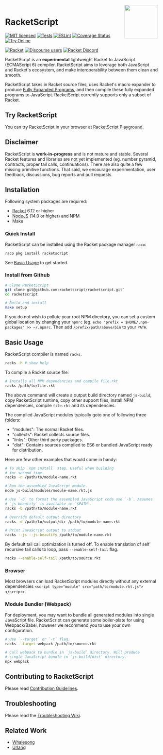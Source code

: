 <img src="logo.svg" align="right" height="110" />

# RacketScript

[![MIT licensed](https://img.shields.io/badge/license-MIT-blue.svg)](COPYING.md)
[![Tests](https://github.com/racketscript/racketscript/actions/workflows/racket.yml/badge.svg)](https://github.com/racketscript/racketscript/actions/workflows/racket.yml)
[![ESLint](https://github.com/racketscript/racketscript/actions/workflows/node.js.yml/badge.svg)](https://github.com/racketscript/racketscript/actions/workflows/node.js.yml)
[![Coverage Status](https://codecov.io/gh/racketscript/racketscript/coverage.svg?branch=master)](https://codecov.io/gh/racketscript/racketscript?branch=master)
[![Try Online](https://img.shields.io/badge/try_it-online!-ff9900.svg)](http://play.racketscript.org)

[![Racket](https://img.shields.io/badge/-Racket-darkred?logo=racket)](https://racket-lang.org)
[![Discourse users](https://img.shields.io/discourse/users?label=Discuss%20on%20Racket%20Discourse&logo=racket&server=https%3A%2F%2Fracket.discourse.group)](https://racket.discourse.group/)
[![Racket Discord](https://img.shields.io/discord/571040468092321801?label=Chat%20on%20Racket%20Discord&logo=racket)](https://discord.gg/6Zq8sH5)

RacketScript is an **experimental** lightweight Racket to JavaScript (ECMAScript 6)
compiler. RacketScript aims to leverage both JavaScript and Racket's ecosystem,
and make interoperability between them clean and smooth.

RacketScript takes in Racket source files, uses Racket's macro expander to
produce [Fully Expanded
Programs](https://docs.racket-lang.org/reference/syntax-model.html#%28part._fully-expanded%29),
and then compile these fully expanded programs to JavaScript. RacketScript
currently supports only a subset of Racket.

## Try RacketScript

You can try RacketScript in your browser
at [RacketScript Playground](http://play.racketscript.org).

## Disclaimer

RacketScript is **work-in-progress** and is not mature and stable. Several
Racket features and libraries are not yet implemented (eg. number pyramid,
contracts, proper tail calls, continuations). There are also quite a few missing
primitive functions. That said, we encourage experimentation, user feedback,
discussions, bug reports and pull requests.

## Installation

Following system packages are required:

- [Racket](http://www.racket-lang.org/) 6.12 or higher
- [NodeJS](https://nodejs.org/) (14.0 or higher) and NPM
- Make

### Quick Install

RacketScript can be installed using the Racket package manager `raco`:

```sh
raco pkg install racketscript
```

See [Basic Usage](#basic-usage) to get started.

### Install from Github

```sh
# Clone RacketScript
git clone git@github.com:racketscript/racketscript.git`
cd racketscript

# Build and install
make setup
```

If you do not wish to pollute your root NPM directory, you can set a
custom global location by changing your `npmrc` (eg. `echo "prefix =
$HOME/.npm-packages" >> ~/.npmrc`. Then add `/prefix/path/above/bin`
to your `PATH`.

## Basic Usage

RacketScript compiler is named `racks`.

```sh
racks -h # show help
```

To compile a Racket source file:

```sh
# Installs all NPM dependencies and compile file.rkt
racks /path/to/file.rkt
```

The above command will create a output build directory named
`js-build`, copy RacketScript runtime, copy other support files,
install NPM dependencies, compile `file.rkt` and its dependencies.

The compiled JavaScript modules typically goto one of following three
folders:

- "modules": The normal Racket files.
- "collects": Racket collects source files.
- "links": Other third party packages.
- "dist": Contains sources compiled to ES6 or bundled JavaScript ready
for distribution.

Here are few other examples that would come in handy:

```sh
# To skip `npm install` step. Useful when building
# for second time.
racks -n /path/to/module-name.rkt

# Run the assembled JavaScript module.
node js-build/modules/module-name.rkt.js

# Use `-b` to format the assembled JavaScript code use `-b`. Assumes
# `js-beautify` is available in `$PATH`.
racks -b /path/to/module-name.rkt

# Override default output directory
racks -d /path/to/output/dir /path/to/module-name.rkt

# Print JavaScript output to stdout
racks --js --js-beautify /path/to/module-name.rkt
```

By default tail call optimization is turned off. To enable translation
of self recursive tail calls to loop, pass `--enable-self-tail` flag.

```sh
racks --enable-self-tail /path/to/source.rkt
```

### Browser

Most browsers can load RacketScript modules directly without any external
dependencies `<script type="module" src="path/to/module.rkt.js"></script>`.

### Module Bundler (Webpack)

For deployment, you may want to bundle all generated modules into single
JavaScript file. RacketScript can generate some boiler-plate for using
Webpack/Babel, however we recommend you to use your own configuration.

```sh
# Use `--target` or `-t` flag.
racks --target webpack /path/to/source.rkt

# Call webpack to bundle in `js-build` directory. Will produce
# single JavaScript bundle in `js-build/dist` directory.
npx webpack
```

## Contributing to RacketScript

Please read [Contribution Guidelines](CONTRIBUTING.md).

## Troubleshooting

Please read the [Troubleshooting Wiki](https://github.com/racketscript/racketscript/wiki/Troubleshooting).

## Related Work

- [Whalesong](https://github.com/soegaard/whalesong)
- [Urlang](https://github.com/soegaard/urlang)
